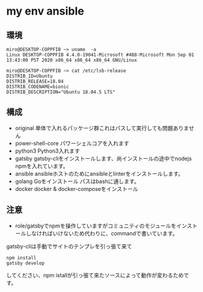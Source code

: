 # my env ansible

## 環境

```
miro@DESKTOP-COPPFIB ~> uname  -a
Linux DESKTOP-COPPFIB 4.4.0-19041-Microsoft #488-Microsoft Mon Sep 01 13:43:00 PST 2020 x86_64 x86_64 x86_64 GNU/Linux

miro@DESKTOP-COPPFIB ~> cat /etc/lsb-release 
DISTRIB_ID=Ubuntu
DISTRIB_RELEASE=18.04
DISTRIB_CODENAME=bionic
DISTRIB_DESCRIPTION="Ubuntu 18.04.5 LTS"
```

## 構成

- original 単体で入れるパッケージ群これはパスして実行しても問題ありません
- power-shell-core パワーシェルコアを入れます
- python3 Python3入れます
- gatsby gatsby-cliをインストールします、尚インストールの途中でnodejs npmを入れています。
- ansible ansibleホストのためにansibleとlinterをインストールします。
- golang Goをインストール パスはbashに通します。
- docker docker & docker-composeをインストール

## 注意

- role/gatsbyでnpmを操作していますがコミュニティのモジュールをインストールしなければいけないため代わりに、commandで書いています。

gatsby-cliは手動でサイトのテンプレを引っ張て来て

```
npm install
gatsby develop
```
してください、npm istallが引っ張て来たソースによって動作が変わるためです。

